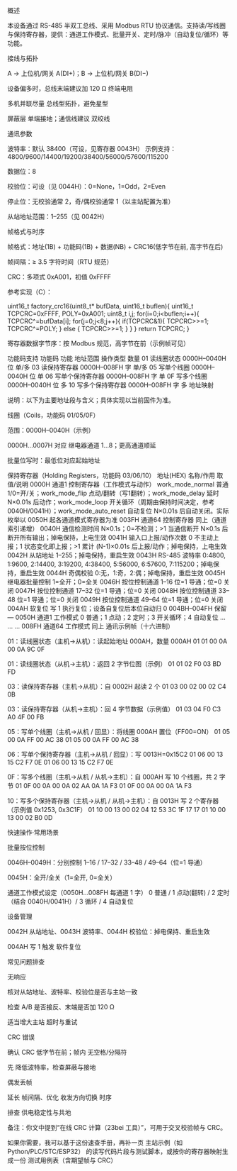 ﻿概述

本设备通过 RS-485 半双工总线、采用 Modbus RTU 协议通信。支持读/写线圈与保持寄存器，提供：通道工作模式、批量开关、定时/脉冲（自动复位/循环）等功能。

接线与拓扑

A → 上位机/网关 A(DI+)；B → 上位机/网关 B(DI−)

设备偏多时，总线末端建议加 120 Ω 终端电阻

多机并联尽量 总线型拓扑，避免星型

屏蔽层 单端接地；通信线建议 双绞线

通讯参数

波特率：默认 38400（可设，见寄存器 0043H）
示例支持：4800/9600/14400/19200/38400/56000/57600/115200

数据位：8

校验位：可设（见 0044H）：0=None，1=Odd，2=Even

停止位：无校验通常 2，奇/偶校验通常 1（以主站配置为准）

从站地址范围：1–255（见 0042H）

帧格式与时序

帧格式：地址(1B) + 功能码(1B) + 数据(NB) + CRC16(低字节在前, 高字节在后)

帧间隔：≥ 3.5 字符时间（RTU 规范）

CRC：多项式 0xA001，初值 0xFFFF

参考实现（C）：

uint16_t factory_crc16(uint8_t* bufData, uint16_t buflen){
    uint16_t TCPCRC=0xFFFF, POLY=0xA001; uint8_t i,j;
    for(i=0;i<buflen;i++){ TCPCRC^=bufData[i];
        for(j=0;j<8;j++){ if(TCPCRC&1){ TCPCRC>>=1; TCPCRC^=POLY; } else { TCPCRC>>=1; } } }
    return TCPCRC;
}


寄存器数据字节序：按 Modbus 规范，高字节在前（示例帧可见）

功能码支持
功能码	功能	地址范围	操作类型	数量
01	读线圈状态	0000H–0040H	位	单/多
03	读保持寄存器	0000H–008FH	字	单/多
05	写单个线圈	0000H–0040H	位	单
06	写单个保持寄存器	0000H–008FH	字	单
0F	写多个线圈	0000H–0040H	位	多
10	写多个保持寄存器	0000H–008FH	字	多
地址映射

说明：以下为主要地址段与含义；具体实现以当前固件为准。

线圈（Coils，功能码 01/05/0F）

范围：0000H–0040H（示例）

0000H…0007H 对应 继电器通道 1…8；更高通道顺延

批量位写时：最低位对应起始地址

保持寄存器（Holding Registers，功能码 03/06/10）
地址(HEX)	名称/作用	取值/说明
0000H	通道1 控制寄存器（工作模式与动作）	work_mode_normal 普通 1/0=开/关；work_mode_flip 点动/翻转（写1翻转）；work_mode_delay 延时 N×0.01s 后动作；work_mode_loop 开关循环（周期由保持时间决定，参考 0040H/0041H）；work_mode_auto_reset 自动复位 N×0.01s 后自动关闭。实际枚举以 0050H 起各通道模式寄存器为准
003FH	通道64 控制寄存器	同上（通道索引递增）
0040H	通信检测时间	N×0.1s；0=不检测；>1 当通信断开 N×0.1s 后断开所有输出；掉电保持，上电生效
0041H	输入口上报/动作次数	0 不主动上报；1 状态变化即上报；>1 累计 (N-1)×0.01s 后上报/动作；掉电保持，上电生效
0042H	从站地址	1–255；掉电保持，重启生效
0043H	RS-485 波特率	0:4800, 1:9600, 2:14400, 3:19200, 4:38400, 5:56000, 6:57600, 7:115200；掉电保持，重启生效
0044H	奇偶校验	0:无，1:奇，2:偶；掉电保持，重启生效
0045H	继电器批量控制	1=全开；0=全关
0046H	按位控制通道 1–16	位=1 导通；位=0 关闭
0047H	按位控制通道 17–32	位=1 导通；位=0 关闭
0048H	按位控制通道 33–48	位=1 导通；位=0 关闭
0049H	按位控制通道 49–64	位=1 导通；位=0 关闭
004AH	软复位	写 1 执行复位；设备自复位后本位自动归 0
004BH–004FH	保留	—
0050H	通道1 工作模式	0 普通；1 点动；2 定时；3 开关循环；4 自动复位
…	…	…
008FH	通道64 工作模式	同上
通讯示例帧（十六进制）

01：读线圈状态（主机→从机）：读起始地址 000AH，数量 000AH
01 01 00 0A 00 0A 9C 0F

01：读线圈状态（从机→主机）：返回 2 字节位图（示例）
01 01 02 F0 03 BD FD

03：读保持寄存器（主机→从机）：自 0002H 起读 2 个
01 03 00 02 00 02 C4 0B

03：读保持寄存器（从机→主机）：回 4 字节数据（示例值）
01 03 04 F0 C3 A0 4F 00 FB

05：写单个线圈（主机→从机 / 回显）：将线圈 000AH 置位（FF00=ON）
01 05 00 0A FF 00 AC 38
01 05 00 0A FF 00 AC 38

06：写单个保持寄存器（主机→从机 / 回显）：写 0013H=0x15C2
01 06 00 13 15 C2 F7 0E
01 06 00 13 15 C2 F7 0E

0F：写多个线圈（主机→从机 / 从机→主机）：自 000AH 写 10 个线圈，共 2 字节
01 0F 00 0A 00 0A 02 AA 0A 1A F3
01 0F 00 0A 00 0A 1A F3

10：写多个保持寄存器（主机→从机 / 从机→主机）：自 0013H 写 2 个寄存器（示例值 0x1253, 0x3C1F）
01 10 00 13 00 02 04 12 53 3C 1F 17 17
01 10 00 13 00 02 B0 0D

快速操作·常用场景

批量按位控制

0046H–0049H：分别控制 1–16 / 17–32 / 33–48 / 49–64（位=1 导通）

0045H：全开/全关（1=全开, 0=全关）

通道工作模式设定（0050H…008FH 每通道 1 字）
0 普通 / 1 点动(翻转) / 2 定时（结合 0040H/0041H）/ 3 循环 / 4 自动复位

设备管理

0042H 从站地址、0043H 波特率、0044H 校验位：掉电保持、重启生效

004AH 写 1 触发 软件复位

常见问题排查

无响应

核对从站地址、波特率、校验位是否与主站一致

检查 A/B 是否接反、末端是否加 120 Ω

适当增大主站 超时与重试

CRC 错误

确认 CRC 低字节在前；帧内 无空格/分隔符

先 降低波特率，检查屏蔽与接地

偶发丢帧

延长 帧间隔、优化 收发方向切换 时序

排查 供电稳定性与共地

备注：你文中提到“在线 CRC 计算（23bei 工具）”，可用于交叉校验帧与 CRC。

如果你需要，我可以基于这份速查手册，再补一页 主站示例（如 Python/PLC/STC/ESP32） 的读写代码片段与测试脚本，或按你的寄存器映射生成一份 测试用例表（含期望帧与 CRC）